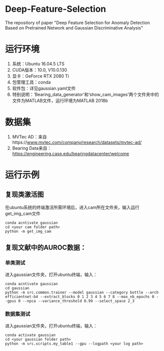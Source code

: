 # Deep-Feature-Selection
The repository of paper "Deep Feature Selection for Anomaly Detection Based on Pretrained Network and Gaussian Discriminative Analysis"
# 运行环境
1. 系统：Ubuntu 16.04.5 LTS
2. CUDA版本：10.0, V10.0.130
3. 显卡：GeForce RTX 2080 Ti
4. 包管理工具：conda
5. 软件包：详见gaussian.yaml文件
6. 特别说明：‘Bearing_data_generator’和‘show_cam_images’两个文件夹中的文件为MATLAB文件，运行环境为MATLAB 2018b

# 数据集
1. MVTec AD：来自https://www.mvtec.com/company/research/datasets/mvtec-ad/
2. Bearing Data来自：https://engineering.case.edu/bearingdatacenter/welcome

# 运行示例
## 复现类激活图
在ubuntu系统的终端激活所需环境后，进入cam所在文件夹，输入运行get_img_cam文件
```
conda acntivate gaussian
cd <your cam folder path>
python -m get_img_cam
```
## 复现文献中的AUROC数据：
### 单类测试
进入gaussian文件夹，打开ubuntu终端，输入：
  ```
  conda acntivate gaussian
  cd gaussian
  python -m src.common.trainer --model gaussian --category bottle --arch efficientnet-b4 --extract_blocks 0 1 2 3 4 5 6 7 8 --max_nb_epochs 0 --gpus 0 --npca --variance_threshold 0.99 --select_space 2_3
  ```
### 数据集测试
进入gaussian文件夹，打开ubuntu终端，输入：
  ```
  conda activate gaussian
  cd <your gaussian folder path>
  python -m src.scripts.my_table1 --gpu --logpath <your log path>
  ```
